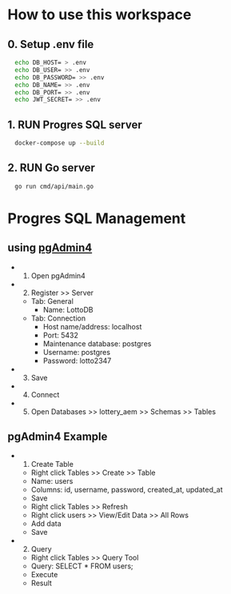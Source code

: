 # How to use this workspace
## 0. Setup .env file
  ```bash
    echo DB_HOST= > .env
    echo DB_USER= >> .env
    echo DB_PASSWORD= >> .env
    echo DB_NAME= >> .env
    echo DB_PORT= >> .env
    echo JWT_SECRET= >> .env
  ```


## 1. RUN Progres SQL server
  ```bash
    docker-compose up --build
  ```

## 2. RUN Go server
  ```bash
    go run cmd/api/main.go
  ```


# Progres SQL Management
## using [pgAdmin4](https://www.pgadmin.org/download/)
- 1. Open pgAdmin4
- 2. Register >> Server
  - Tab: General
    - Name: LottoDB
  - Tab: Connection
    - Host name/address: localhost
    - Port: 5432
    - Maintenance database: postgres
    - Username: postgres
    - Password: lotto2347
- 3. Save
- 4. Connect
- 5. Open Databases >> lottery_aem >> Schemas >> Tables

## pgAdmin4 Example
- 1. Create Table
  - Right click Tables >> Create >> Table
  - Name: users
  - Columns: id, username, password, created_at, updated_at
  - Save
  - Right click Tables >> Refresh
  - Right click users >> View/Edit Data >> All Rows
  - Add data
  - Save
- 2. Query
  - Right click Tables >> Query Tool
  - Query: SELECT * FROM users;
  - Execute
  - Result
